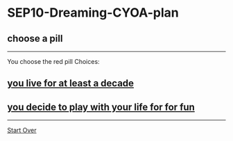 # SEP10-Dreaming-CYOA-plan
## choose a pill
---
You choose the red pill
Choices:
## [you live for at least a decade](decade.md)
## [you decide to play with your life for for fun](play.md)
---
[Start Over](../home.md)


